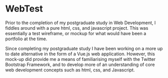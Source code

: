 # WebTest
Prior to the completion of my postgraduate study in Web Development, I fiddles around with a pure html, css, and javascript project. This was essentially a test wireframe, or mockup for what would have been a portfolio at the time. 

Since completing my postgraduate study I have been working on a more up to date alternative in the form of a Vue.js web application. However, this mock-up did provide me a means of familiarising myself with the Twitter Bootstrap Framework, and to develop more of an understanding of core web development concepts such as html, css, and Javascript. 
